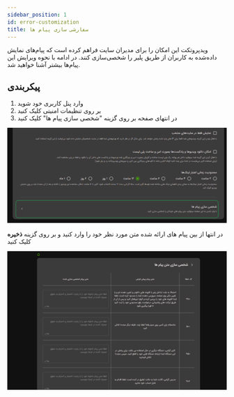 ```yaml
---
sidebar_position: 1
id: error-customization
title: سفارشی سازی پیام ها
---
```


ویدپروتکت این امکان را برای مدیران سایت فراهم کرده است که پیام‌های نمایش داده‌شده به کاربران از طریق پلیر را شخصی‌سازی
کنند. در ادامه با نحوه ویرایش این پیام‌ها بیشتر آشنا خواهید شد.

## پیکربندی

1. وارد پنل کاربری خود شوید
2. بر روی تنظیمات امنیتی کلیک کنید
3. در انتهای صفحه بر روی گزینه "شخصی سازی پیام ها" کلیک کنید

![Image](./img/01.png)

در انتها از بین پیام های ارائه شده متن مورد نظر خود را وارد کنید و بر روی گزینه **ذخیره** کلیک کنید

![Image](./img/02.png) 